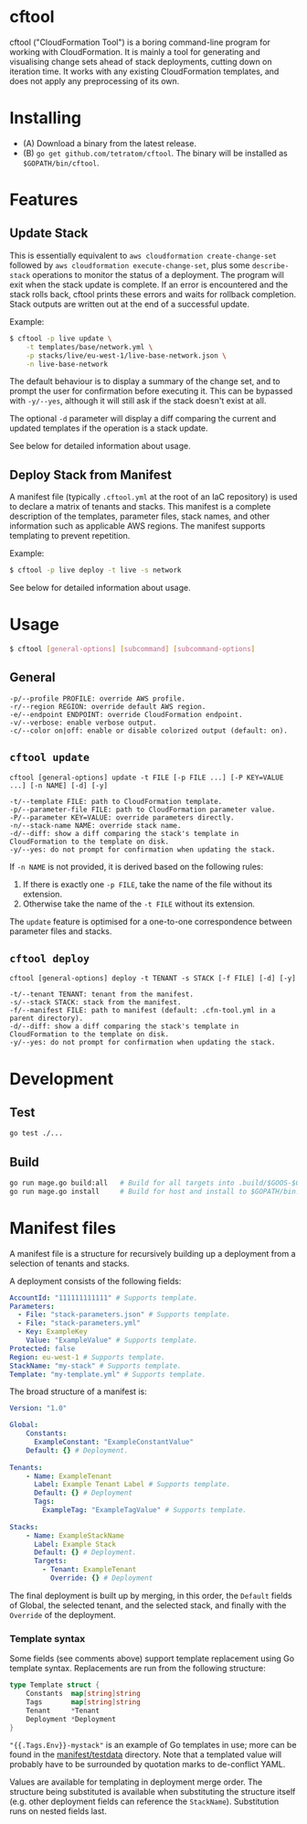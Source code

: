 cftool
===

cftool ("CloudFormation Tool") is a boring command-line program for working with CloudFormation. It is mainly a tool for generating and visualising change sets ahead of stack deployments, cutting down on iteration time. It works with any existing CloudFormation templates, and does not apply any preprocessing of its own. 

# Installing

- (A) Download a binary from the latest release.
- (B) `go get github.com/tetratom/cftool`. The binary will be installed as `$GOPATH/bin/cftool`.

# Features

## Update Stack

This is essentially equivalent to `aws cloudformation create-change-set` followed by `aws cloudformation execute-change-set`, plus some `describe-stack` operations to monitor the status of a deployment. The program will exit when the stack update is complete. If an error is encountered and the stack rolls back, cftool prints these errors and waits for rollback completion. Stack outputs are written out at the end of a successful update.

Example:

```sh
$ cftool -p live update \
    -t templates/base/network.yml \
    -p stacks/live/eu-west-1/live-base-network.json \
    -n live-base-network
```

The default behaviour is to display a summary of the change set, and to prompt the user for confirmation before executing it. This can be bypassed with `-y/--yes`, although it will still ask if the stack doesn't exist at all.

The optional `-d` parameter will display a diff comparing the current and updated templates if the operation is a stack update.

See below for detailed information about usage. 

## Deploy Stack from Manifest

A manifest file (typically `.cftool.yml` at the root of an IaC repository) is used to declare a matrix of tenants and stacks. This manifest is a complete description of the templates, parameter files, stack names, and other information such as applicable AWS regions. The manifest supports templating to prevent repetition.

Example:

```sh
$ cftool -p live deploy -t live -s network
```

See below for detailed information about usage.

# Usage

```sh
$ cftool [general-options] [subcommand] [subcommand-options]
```

## General

```
-p/--profile PROFILE: override AWS profile.
-r/--region REGION: override default AWS region.
-e/--endpoint ENDPOINT: override CloudFormation endpoint.
-v/--verbose: enable verbose output.
-c/--color on|off: enable or disable colorized output (default: on). 
```

## `cftool update`

```
cftool [general-options] update -t FILE [-p FILE ...] [-P KEY=VALUE ...] [-n NAME] [-d] [-y]

-t/--template FILE: path to CloudFormation template.
-p/--parameter-file FILE: path to CloudFormation parameter value.
-P/--parameter KEY=VALUE: override parameters directly.
-n/--stack-name NAME: override stack name.
-d/--diff: show a diff comparing the stack's template in CloudFormation to the template on disk. 
-y/--yes: do not prompt for confirmation when updating the stack.
```

If `-n NAME` is not provided, it is derived based on the following rules:

1. If there is exactly one `-p FILE`, take the name of the file without its extension.
2. Otherwise take the name of the `-t FILE` without its extension.

The `update` feature is optimised for a one-to-one correspondence between parameter files and stacks.  

## `cftool deploy`

```
cftool [general-options] deploy -t TENANT -s STACK [-f FILE] [-d] [-y]

-t/--tenant TENANT: tenant from the manifest.
-s/--stack STACK: stack from the manifest.
-f/--manifest FILE: path to manifest (default: .cfn-tool.yml in a parent directory).
-d/--diff: show a diff comparing the stack's template in CloudFormation to the template on disk. 
-y/--yes: do not prompt for confirmation when updating the stack.
```

# Development  

## Test

```sh
go test ./...
```

## Build

```sh
go run mage.go build:all   # Build for all targets into .build/$GOOS-$GOARCH.
go run mage.go install     # Build for host and install to $GOPATH/bin.
```

# Manifest files

A manifest file is a structure for recursively building up a deployment from a selection of tenants and stacks.

A deployment consists of the following fields:

```yaml
AccountId: "111111111111" # Supports template.
Parameters:
  - File: "stack-parameters.json" # Supports template.
  - File: "stack-parameters.yml"
  - Key: ExampleKey
    Value: "ExampleValue" # Supports template.
Protected: false
Region: eu-west-1 # Supports template.
StackName: "my-stack" # Supports template.
Template: "my-template.yml" # Supports template.
```

The broad structure of a manifest is:

```yaml
Version: "1.0"

Global:
    Constants:
      ExampleConstant: "ExampleConstantValue"
    Default: {} # Deployment.
      
Tenants:
    - Name: ExampleTenant
      Label: Example Tenant Label # Supports template.
      Default: {} # Deployment
      Tags:
        ExampleTag: "ExampleTagValue" # Supports template.
        
Stacks:
    - Name: ExampleStackName
      Label: Example Stack
      Default: {} # Deployment.
      Targets:
        - Tenant: ExampleTenant
          Override: {} # Deployment
```

The final deployment is built up by merging, in this order, the `Default` fields of Global, the selected tenant, and the selected stack, and finally with the `Override` of the deployment.

### Template syntax

Some fields (see comments above) support template replacement using Go template syntax. Replacements are run from the following structure:

```go
type Template struct {
	Constants  map[string]string
	Tags       map[string]string
	Tenant     *Tenant
	Deployment *Deployment
}
```

`"{{.Tags.Env}}-mystack"` is an example of Go templates in use; more can be found in the [manifest/testdata](manifest/testdata) directory. Note that a templated value will probably have to be surrounded by quotation marks to de-conflict YAML.

Values are available for templating in deployment merge order. The structure being substituted is available when substituting the structure itself (e.g. other deployment fields can reference the `StackName`). Substitution runs on nested fields last.

